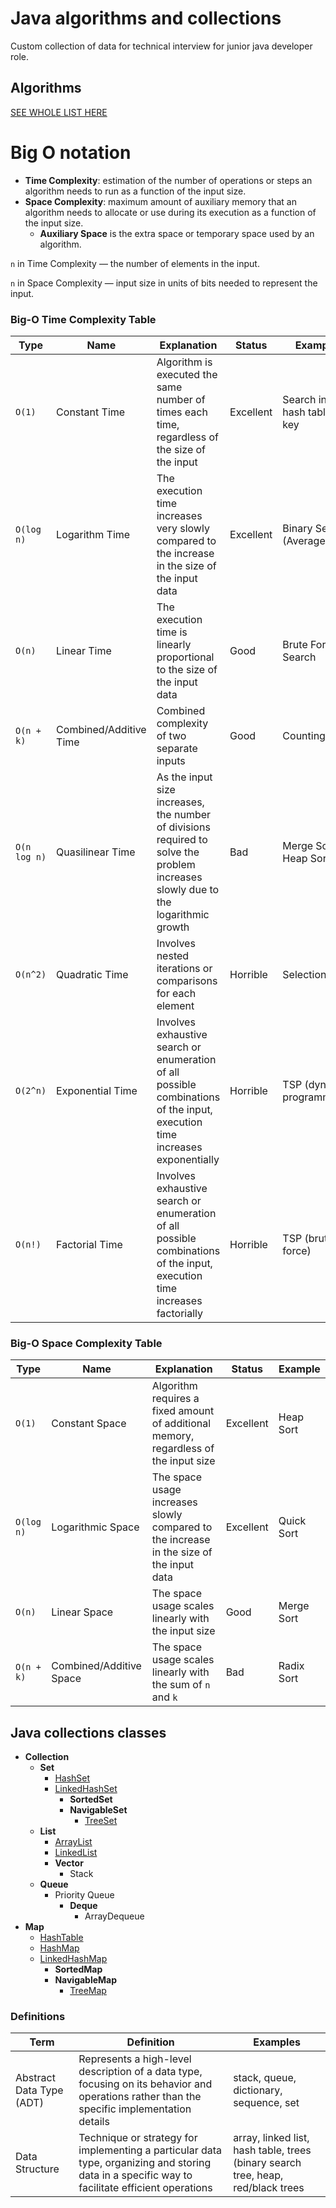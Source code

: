 # Java algorithms and collections

Custom collection of data for technical interview for junior java developer role. 

## Algorithms
[SEE WHOLE LIST HERE](https://github.com/Linkshegelianer/java-algorithms-collections/blob/main/algorithms/ALGORITHMS.md)

# Big O notation
* **Time Complexity**: estimation of the number of operations or steps an algorithm needs to run as a function of the input size.
* **Space Complexity**: maximum amount of auxiliary memory that an algorithm needs to allocate or use during its execution as a function of the input size.
  * **Auxiliary Space** is the extra space or temporary space used by an algorithm.

`n` in Time Complexity — the number of elements in the input.

`n` in Space Complexity — input size in units of bits needed to represent the input.

### Big-O Time Complexity Table
| Type | Name | Explanation | Status | Example |  
| ---- |------| ------|  ------| ------| 
| `O(1)` | Constant Time | Algorithm is executed the same number of times each time, regardless of the size of the input |  Excellent | Search in a hash table by key |  
| `O(log n)` | Logarithm Time | The execution time increases very slowly compared to the increase in the size of the input data | Excellent | Binary Search (Average) |  
| `O(n)` | Linear Time | The execution time is linearly proportional to the size of the input data | Good | Brute Force Search | 
| `O(n + k)` | Combined/Additive Time | Combined complexity of two separate inputs | Good | Counting Sort | 
| `O(n log n)` | Quasilinear Time | As the input size increases, the number of divisions required to solve the problem increases slowly due to the logarithmic growth | Bad | Merge Sort, Heap Sort |  
| `O(n^2)` | Quadratic Time | Involves nested iterations or comparisons for each element | Horrible | Selection Sort |  
| `O(2^n)` | Exponential Time | Involves exhaustive search or enumeration of all possible combinations of the input, execution time increases exponentially | Horrible | TSP (dynamic programming) | 
| `O(n!)` | Factorial Time | Involves exhaustive search or enumeration of all possible combinations of the input, execution time increases factorially | Horrible | TSP (brute force)

### Big-O Space Complexity Table
| Type | Name | Explanation | Status | Example |  
| ---- |------| ------|  ------| ------| 
| `O(1)` | Constant Space | Algorithm requires a fixed amount of additional memory, regardless of the input size |  Excellent | Heap Sort | 
| `O(log n)` | Logarithmic Space | The space usage increases slowly compared to the increase in the size of the input data | Excellent | Quick Sort | 
| `O(n)` | Linear Space | The space usage scales linearly with the input size | Good | Merge Sort |
| `O(n + k)` | Combined/Additive Space | The space usage scales linearly with the sum of `n` and `k` | Bad | Radix Sort |


## Java collections classes
* **Collection**
  * **Set**
    * [HashSet](https://github.com/Linkshegelianer/java-algorithms-collections/blob/main/collections/sets/SETS.md#hashset)
    * [LinkedHashSet](https://github.com/Linkshegelianer/java-algorithms-collections/blob/main/collections/sets/SETS.md#linkedhashset)
      * **SortedSet**
      * **NavigableSet**
        * [TreeSet](https://github.com/Linkshegelianer/java-algorithms-collections/blob/main/collections/sets/SETS.md#treeset)
  * **List**
    * [ArrayList](https://github.com/Linkshegelianer/java-algorithms-collections/blob/main/collections/lists/LISTS.md)
    * [LinkedList](https://github.com/Linkshegelianer/java-algorithms-collections/blob/main/collections/lists/LISTS.md#linkedlist)
    * **Vector**
      * Stack
  * **Queue**
    * Priority Queue
      * **Deque**
        * ArrayDequeue
* **Map**
  * [HashTable](https://github.com/Linkshegelianer/java-algorithms-collections/blob/main/collections/maps/MAPS.md#hashtable)
  * [HashMap](https://github.com/Linkshegelianer/java-algorithms-collections/blob/main/collections/maps/MAPS.md#hashmap)
  * [LinkedHashMap](https://github.com/Linkshegelianer/java-algorithms-collections/blob/main/collections/maps/MAPS.md#linkedhashmap)
    * **SortedMap**
    * **NavigableMap**
      * [TreeMap](https://github.com/Linkshegelianer/java-algorithms-collections/blob/main/collections/maps/MAPS.md#treemap)

### Definitions
| Term | Definition | Examples |  
| ---- |------| ------| 
| Abstract Data Type (ADT) | Represents a high-level description of a data type, focusing on its behavior and operations rather than the specific implementation details | stack, queue, dictionary, sequence, set |  
| Data Structure | Technique or strategy for implementing a particular data type, organizing and storing data in a specific way to facilitate efficient operations | array, linked list, hash table, trees (binary search tree, heap, red/black trees |  